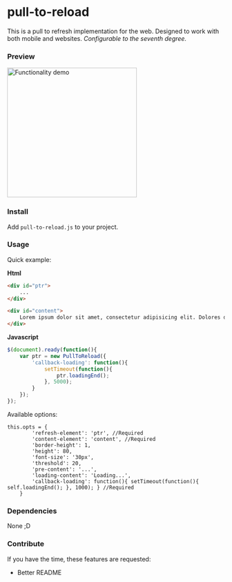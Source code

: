 # pull-to-reload 
This is a pull to refresh implementation for the web. Designed to work with both mobile and websites. *Configurable to the seventh degree.*

### Preview 

<img src="https://fat.gfycat.com/AnyHeartfeltBarnswallow.gif" style="height: 300px;" alt="Functionality demo">

### Install 
Add `pull-to-reload.js` to your project. 

### Usage 
Quick example: 

**Html**

```html
<div id="ptr">
    ...
</div>

<div id="content">
    Lorem ipsum dolor sit amet, consectetur adipisicing elit. Dolores doloribus harum sed odit optio, fuga nam modi quod beatae? Tempore sunt molestiae, soluta quas unde exercitationem, modi accusamus pariatur reiciendis!
</div>
```

**Javascript**

```javascript
$(document).ready(function(){
    var ptr = new PullToReload({ 
        'callback-loading': function(){
            setTimeout(function(){
                ptr.loadingEnd();
            }, 5000);
        }
    });
});

```


Available options:

```
this.opts = {
        'refresh-element': 'ptr', //Required
        'content-element': 'content', //Required
        'border-height': 1,
        'height': 80,
        'font-size': '30px',
        'threshold': 20,
        'pre-content': '...',
        'loading-content': 'Loading...',
        'callback-loading': function(){ setTimeout(function(){ self.loadingEnd(); }, 1000); } //Required
    }
```


### Dependencies
None ;D  



### Contribute
If you have the time, these features are requested:

* Better README
